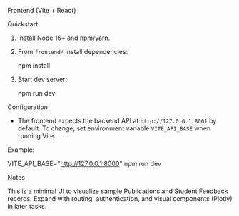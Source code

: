 Frontend (Vite + React)

Quickstart

1. Install Node 16+ and npm/yarn.
2. From `frontend/` install dependencies:

   npm install

3. Start dev server:

   npm run dev

Configuration

- The frontend expects the backend API at `http://127.0.0.1:8001` by default. To change, set environment variable `VITE_API_BASE` when running Vite.

Example:

VITE_API_BASE="http://127.0.0.1:8000" npm run dev

Notes

This is a minimal UI to visualize sample Publications and Student Feedback records. Expand with routing, authentication, and visual components (Plotly) in later tasks.
